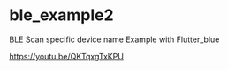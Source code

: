 # ble_example2

BLE Scan specific device name Example with Flutter_blue

https://youtu.be/QKTqxgTxKPU
